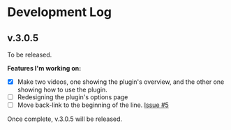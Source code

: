 # Development Log

## v.3.0.5 

To be released.

**Features I'm working on:**

- [x] Make two videos, one showing the plugin's overview, and the other one showing how to use the plugin.
- [ ] Redesigning the plugin's options page
- [ ] Move back-link to the beginning of the line. [Issue #5](https://github.com/wpcorner/footnotes-made-easy/issues/5)

Once complete, v.3.0.5 will be released.
